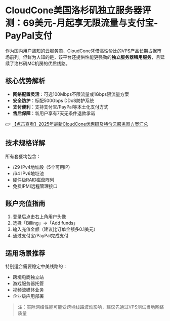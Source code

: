 # CloudCone美国洛杉矶独立服务器评测：69美元-月起享无限流量与支付宝-PayPal支付

作为国内用户熟知的云服务商，CloudCone凭借高性价比的VPS产品长期占据市场前列。但鲜为人知的是，该平台还提供性能更强劲的**独立服务器租用服务**，且延续了洛杉矶MC机房的优质线路。

## 核心优势解析
- **网络配置灵活**：可选100Mbps不限流量或1Gbps限流量方案
- **安全防护**：标配500Gbps DDoS防护系统
- **支付便利**：支持支付宝/PayPal等本土化支付方式
- **售后保障**：新用户享有7天无条件退款承诺

👉 [【点击查看】2025年最新CloudCone优惠码及特价云服务器方案汇总](https://bit.ly/Cloudcone)

## 技术规格详解
所有套餐均包含：
- /29 IPv4地址段（5个可用IP）
- /64 IPv6地址池
- 硬件级RAID磁盘阵列
- 免费IPMI远程管理接口

## 账户充值指南
1. 登录后点击右上角用户头像
2. 选择「Billing」→「Add funds」
3. 输入充值金额（建议比订单金额多0.1美元）
4. 通过支付宝/PayPal完成支付

## 适用场景推荐
特别适合需要稳定中美线路的：
- 跨境电商独立站
- 游戏服务器托管
- 视频流媒体业务
- 企业级应用部署

> 注：实际网络性能可能受跨境线路波动影响，建议先通过VPS测试当地网络质量